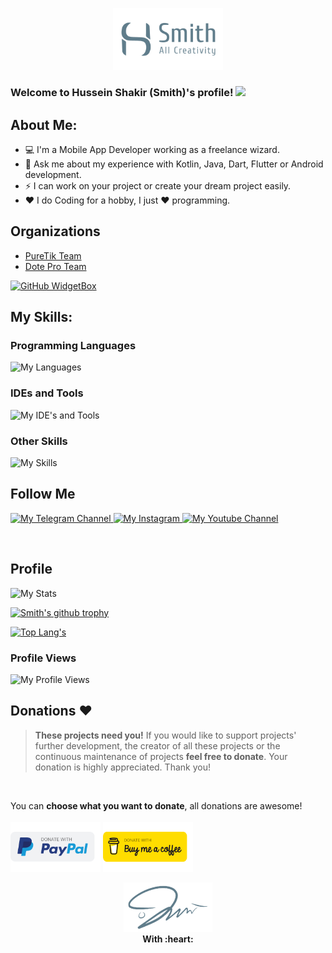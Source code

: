 <p align="center">
  <img src="https://raw.githubusercontent.com/smith8h/smith8h/main/20221103_150133.png" style="width: 35%;" alt="My Logo"/>
</p>

### Welcome to Hussein Shakir (Smith)'s profile! <img src="https://media.giphy.com/media/hvRJCLFzcasrR4ia7z/giphy.gif" width="28">

## About Me:
- 💻 I'm a Mobile App Developer working as a freelance wizard.
- 💬 Ask me about my experience with Kotlin, Java, Dart, Flutter or Android development.
- ⚡ I can work on your project or create your dream project easily.
- ❤️ I do Coding for a hobby, I just ❤️ programming.<br/>

## Organizations
- [PureTik Team](https://github.com/PureTik)
- [Dote Pro Team](https://github.com/Dote-Team)

[![GitHub WidgetBox](https://github-widgetbox.vercel.app/api/profile?username=smith8h&data=followers,repositories,stars,commits&theme=nautilus)](https://github.com/smith8h)

## My Skills:
### Programming Languages
<p>
  <img src="https://skillicons.dev/icons?i=java,kotlin,dart,python,mysql,sqlite&perline=12"  alt="My Languages"/>
</p>

### IDEs and Tools
<p>
  <img src="https://skillicons.dev/icons?i=androidstudio,flutter,vscode,idea,gradle,github,ai,replit,stackoverflow&perline=12"  alt="My IDE's and Tools"/>
</p>

### Other Skills
<p>
<img src="https://skillicons.dev/icons?i=git,materialui,firebase,flask,bots,regex,md,githubactions,html&perline=12"  alt="My Skills"/>
</p>

## Follow Me
<p>
  <a href="https://t.me/smithdev" target="_blank">
    <img src="https://img.shields.io/badge/Telegram-2CA5E0?style=for-the-badge&logo=telegram&logoColor=white"  alt="My Telegram Channel"/>
  </a>
  <a href="https://instagram.com/smith8h" target="_blank">
    <img src="https://img.shields.io/badge/Instagram-E4405F?style=for-the-badge&logo=instagram&logoColor=white" alt="My Instagram"/>
  </a>
  <a href="https://youtube.com/@smith8h" target="_blank">
    <img src="https://img.shields.io/badge/YouTube-FF0000?style=for-the-badge&logo=youtube&logoColor=white" alt="My Youtube Channel"/>
  </a>
</p>
<br/>

## Profile
<img src="https://myreadme.vercel.app/api/embed/smith8h?panels=userstatistics,toprepositories,toplanguages,commitgraph" alt="My Stats" />

[![Smith's github trophy](https://github-profile-trophy.vercel.app/?username=smith8h&row=2)](https://github.com/ryo-ma/github-profile-trophy)

[![Top Lang's](https://github-readme-stats.vercel.app/api/top-langs/?username=smith8h&layout=compact)](https://github.com/anuraghazra/github-readme-stats)

### Profile Views
  <img src="https://profile-counter.glitch.me/smith8h/count.svg"  alt="My Profile Views"/>
<br/>

## Donations :heart:
> **These projects need you!** If you would like to support projects' further development, the creator of all these projects or the continuous maintenance of projects **feel free to donate**. Your donation is highly appreciated. Thank you!
<br/>

You can **choose what you want to donate**, all donations are awesome!</br>
<br/>
[<img src="https://raw.githubusercontent.com/smith8h/smith8h/7e74b5cf5502aef174981d7f6d02a448ff2b0965/PayPal.svg"
      alt='Donate with PayPal'
      height="80"/>](https://www.paypal.me/husseinshakir)
[<img src="https://raw.githubusercontent.com/smith8h/smith8h/7e74b5cf5502aef174981d7f6d02a448ff2b0965/BMC.svg"
      alt='Donate with PayPal'
      height="80"/>](https://www.buymeacoffee.com/HusseinShakir)
<br/>

<p align="center">
  <img src="https://raw.githubusercontent.com/smith8h/smith8h/main/20221103_150053.png" style="width: 28%;" alt="My Signing"/>
  <br><b>With :heart:</b>
</p>
